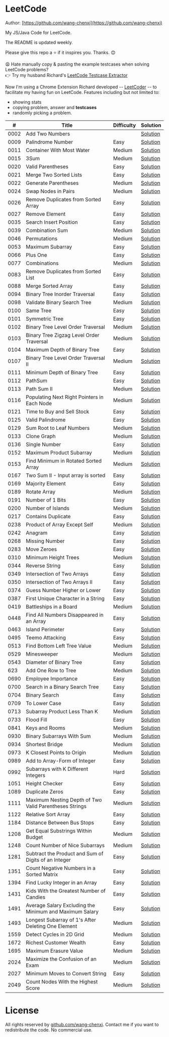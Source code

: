 # LeetCode

Author: [https://github.com/wang-chenxi](https://github.com/wang-chenxi)

My JS/Java Code for LeetCode.

The README is updated weekly. 

Please give this repo a :star: if it inspires you. Thanks. :blush:

😩 Hate manually copy & pasting the example testcases when solving LeetCode problems?  
👉 Try my husband Richard's [LeetCode Testcase Extractor](https://liuzhenglai.com/post/5e6f2551e9a0d01760b274d8)

Now I'm using a Chrome Extension Richard developed -- [LeetCoder](https://chrome.google.com/webstore/detail/gkmoalkjclphfhgnhdlilebaolpdkgpf) -- to facilitate my having fun on LeetCode. Features including but not limited to:
* showing stats
* copying problem, answer and **testcases**
* randomly picking a problem.

\# | Title | Difficulty | Solution
---|---|---|---
0002 | Add Two Numbers |  | [Solution](leetcode/0002.%20Add%20Two%20Numbers)
0009 | Palindrome Number | Easy | [Solution](leetcode/0009.%20Palindrome%20Number)
0011 | Container With Most Water | Medium | [Solution](leetcode/0011.%20Container%20With%20Most%20Water)
0015 | 3Sum | Medium | [Solution](leetcode/0015.%203Sum)
0020 | Valid Parentheses | Easy | [Solution](leetcode/0020.%20Valid%20Parentheses)
0021 | Merge Two Sorted Lists | Easy | [Solution](leetcode/0021.%20Merge%20Two%20Sorted%20Lists)
0022 | Generate Parentheses | Medium | [Solution](leetcode/0022.%20Generate%20Parentheses)
0024 | Swap Nodes in Pairs | Medium | [Solution](leetcode/0024.%20Swap%20Nodes%20in%20Pairs)
0026 | Remove Duplicates from Sorted Array | Easy | [Solution](leetcode/0026.%20Remove%20Duplicates%20from%20Sorted%20Array)
0027 | Remove Element | Easy | [Solution](leetcode/0027.%20Remove%20Element)
0035 | Search Insert Position | Easy | [Solution](leetcode/0035.%20Search%20Insert%20Position)
0039 | Combination Sum | Medium | [Solution](leetcode/0039.%20Combination%20Sum)
0046 | Permutations | Medium | [Solution](leetcode/0046.%20Permutations)
0053 | Maximum Subarray | Easy | [Solution](leetcode/0053.%20Maximum%20Subarray)
0066 | Plus One | Easy | [Solution](leetcode/0066.%20Plus%20One)
0077 | Combinations | Medium | [Solution](leetcode/0077.%20Combinations)
0083 | Remove Duplicates from Sorted List | Easy | [Solution](leetcode/0083.%20Remove%20Duplicates%20from%20Sorted%20List)
0088 | Merge Sorted Array | Easy | [Solution](leetcode/0088.%20Merge%20Sorted%20Array)
0094 | Binary Tree Inorder Traversal | Easy | [Solution](leetcode/0094.%20Binary%20Tree%20Inorder%20Traversal)
0098 | Validate Binary Search Tree | Medium | [Solution](leetcode/0098.%20Validate%20Binary%20Search%20Tree)
0100 | Same Tree | Easy | [Solution](leetcode/0100.%20Same%20Tree)
0101 | Symmetric Tree | Easy | [Solution](leetcode/0101.%20Symmetric%20Tree)
0102 | Binary Tree Level Order Traversal | Medium | [Solution](leetcode/0102.%20Binary%20Tree%20Level%20Order%20Traversal)
0103 | Binary Tree Zigzag Level Order Traversal | Medium | [Solution](leetcode/0103.%20Binary%20Tree%20Zigzag%20Level%20Order%20Traversal)
0104 | Maximum Depth of Binary Tree | Easy | [Solution](leetcode/0104.%20Maximum%20Depth%20of%20Binary%20Tree)
0107 | Binary Tree Level Order Traversal II | Medium | [Solution](leetcode/0107.%20Binary%20Tree%20Level%20Order%20Traversal%20II)
0111 | Minimum Depth of Binary Tree | Easy | [Solution](leetcode/0111.%20Minimum%20Depth%20of%20Binary%20Tree)
0112 | PathSum | Easy | [Solution](leetcode/0112.%20PathSum)
0113 | Path Sum II | Medium | [Solution](leetcode/0113.%20Path%20Sum%20II)
0116 | Populating Next Right Pointers in Each Node | Medium | [Solution](leetcode/0116.%20Populating%20Next%20Right%20Pointers%20in%20Each%20Node)
0121 | Time to Buy and Sell Stock | Easy | [Solution](leetcode/0121.Best%20Time%20to%20Buy%20and%20Sell%20Stock)
0125 | Valid Palindrome | Easy | [Solution](leetcode/0125.%20Valid%20Palindrome)
0129 | Sum Root to Leaf Numbers | Medium | [Solution](leetcode/0129.%20Sum%20Root%20to%20Leaf%20Numbers)
0133 | Clone Graph | Medium | [Solution](leetcode/0133.%20Clone%20Graph)
0136 | Single Number | Easy | [Solution](leetcode/0136.%20Single%20Number)
0152 | Maximum Product Subarray | Medium | [Solution](leetcode/0152.%20Maximum%20Product%20Subarray)
0153 | Find Minimum in Rotated Sorted Array | Medium | [Solution](leetcode/0153.%20Find%20Minimum%20in%20Rotated%20Sorted%20Array)
0167 | Two Sum II - Input array is sorted | Easy | [Solution](leetcode/0167.%20Two%20Sum%20II%20-%20Input%20array%20is%20sorted)
0169 | Majority Element | Easy | [Solution](leetcode/0169.%20Majority%20Element)
0189 | Rotate Array | Medium | [Solution](leetcode/0189.%20Rotate%20Array)
0191 | Number of 1 Bits | Easy | [Solution](leetcode/0191.%20Number%20of%201%20Bits)
0200 | Number of Islands | Medium | [Solution](leetcode/0200.%20Number%20of%20Islands)
0217 | Contains Duplicate | Easy | [Solution](leetcode/0217.%20Contains%20Duplicate)
0238 | Product of Array Except Self | Medium | [Solution](leetcode/0238.%20Product%20of%20Array%20Except%20Self)
0242 | Anagram | Easy | [Solution](leetcode/0242.Valid%20Anagram)
0268 | Missing Number | Easy | [Solution](leetcode/0268.%20Missing%20Number)
0283 | Move Zeroes | Easy | [Solution](leetcode/0283.%20Move%20Zeroes)
0310 | Minimum Height Trees | Medium | [Solution](leetcode/0310.%20Minimum%20Height%20Trees)
0344 | Reverse String | Easy | [Solution](leetcode/0344.%20Reverse%20String)
0349 | Intersection of Two Arrays | Easy | [Solution](leetcode/0349.%20Intersection%20of%20Two%20Arrays)
0350 | Intersection of Two Arrays II | Easy | [Solution](leetcode/0350.%20Intersection%20of%20Two%20Arrays%20II)
0374 | Guess Number Higher or Lower | Easy | [Solution](leetcode/0374.%20Guess%20Number%20Higher%20or%20Lower)
0387 | First Unique Character in a String | Easy | [Solution](leetcode/0387.%20First%20Unique%20Character%20in%20a%20String)
0419 | Battleships in a Board | Medium | [Solution](leetcode/0419.%20Battleships%20in%20a%20Board)
0448 | Find All Numbers Disappeared in an Array | Easy | [Solution](leetcode/0448.%20Find%20All%20Numbers%20Disappeared%20in%20an%20Array)
0463 | Island Perimeter | Easy | [Solution](leetcode/0463.%20Island%20Perimeter)
0495 | Teemo Attacking | Easy | [Solution](leetcode/0495.%20Teemo%20Attacking)
0513 | Find Bottom Left Tree Value | Medium | [Solution](leetcode/0513.%20Find%20Bottom%20Left%20Tree%20Value)
0529 | Minesweeper | Medium | [Solution](leetcode/0529.%20Minesweeper)
0543 | Diameter of Binary Tree | Easy | [Solution](leetcode/0543.%20Diameter%20of%20Binary%20Tree)
623 | Add One Row to Tree | Medium | [Solution](leetcode/623.%20Add%20One%20Row%20to%20Tree)
0690 | Employee Importance | Easy | [Solution](leetcode/0690.%20Employee%20Importance)
0700 | Search in a Binary Search Tree | Easy | [Solution](leetcode/0700.%20Search%20in%20a%20Binary%20Search%20Tree)
0704 | Binary Search | Easy | [Solution](leetcode/0704.%20Binary%20Search)
0709 | To Lower Case | Easy | [Solution](leetcode/0709.%20To%20Lower%20Case)
0713 | Subarray Product Less Than K | Medium | [Solution](leetcode/0713.%20Subarray%20Product%20Less%20Than%20K)
0733 | Flood Fill | Easy | [Solution](leetcode/0733.%20Flood%20Fill)
0841 | Keys and Rooms | Medium | [Solution](leetcode/0841.%20Keys%20and%20Rooms)
0930 | Binary Subarrays With Sum | Medium | [Solution](leetcode/0930.%20Binary%20Subarrays%20With%20Sum)
0934 | Shortest Bridge | Medium | [Solution](leetcode/0934.%20Shortest%20Bridge)
0973 | K Closest Points to Origin | Medium | [Solution](leetcode/0973.%20K%20Closest%20Points%20to%20Origin)
0989 | Add to Array-Form of Integer | Easy | [Solution](leetcode/0989.%20Add%20to%20Array-Form%20of%20Integer)
0992 | Subarrays with K Different Integers | Hard | [Solution](leetcode/0992.%20Subarrays%20with%20K%20Different%20Integers)
1051 | Height Checker | Easy | [Solution](leetcode/1051.%20Height%20Checker)
1089 | Duplicate Zeros | Easy | [Solution](leetcode/1089.%20Duplicate%20Zeros)
1111 | Maximum Nesting Depth of Two Valid Parentheses Strings | Medium | [Solution](leetcode/1111.%20Maximum%20Nesting%20Depth%20of%20Two%20Valid%20Parentheses%20Strings)
1122 | Relative Sort Array | Easy | [Solution](leetcode/1122.%20Relative%20Sort%20Array)
1184 | Distance Between Bus Stops | Easy | [Solution](leetcode/1184.%20Distance%20Between%20Bus%20Stops)
1208 | Get Equal Substrings Within Budget | Medium | [Solution](leetcode/1208.%20Get%20Equal%20Substrings%20Within%20Budget)
1248 | Count Number of Nice Subarrays | Medium | [Solution](leetcode/1248.%20Count%20Number%20of%20Nice%20Subarrays)
1281 | Subtract the Product and Sum of Digits of an Integer | Easy | [Solution](leetcode/1281.%20Subtract%20the%20Product%20and%20Sum%20of%20Digits%20of%20an%20Integer)
1351 | Count Negative Numbers in a Sorted Matrix | Easy | [Solution](leetcode/1351.%20Count%20Negative%20Numbers%20in%20a%20Sorted%20Matrix)
1394 | Find Lucky Integer in an Array | Easy | [Solution](leetcode/1394.%20Find%20Lucky%20Integer%20in%20an%20Array)
1431 | Kids With the Greatest Number of Candies | Easy | [Solution](leetcode/1431.%20Kids%20With%20the%20Greatest%20Number%20of%20Candies)
1491 | Average Salary Excluding the Minimum and Maximum Salary | Easy | [Solution](leetcode/1491.%20Average%20Salary%20Excluding%20the%20Minimum%20and%20Maximum%20Salary)
1493 | Longest Subarray of 1's After Deleting One Element | Medium | [Solution](leetcode/1493.%20Longest%20Subarray%20of%201%27s%20After%20Deleting%20One%20Element)
1559 | Detect Cycles in 2D Grid | Medium | [Solution](leetcode/1559.%20Detect%20Cycles%20in%202D%20Grid)
1672 | Richest Customer Wealth | Easy | [Solution](leetcode/1672.%20Richest%20Customer%20Wealth)
1695 | Maximum Erasure Value | Medium | [Solution](leetcode/1695.%20Maximum%20Erasure%20Value)
2024 | Maximize the Confusion of an Exam | Medium | [Solution](leetcode/2024.%20Maximize%20the%20Confusion%20of%20an%20Exam)
2027 | Minimum Moves to Convert String | Easy | [Solution](leetcode/2027.%20Minimum%20Moves%20to%20Convert%20String)
2049 | Count Nodes With the Highest Score | Medium | [Solution](leetcode/2049.%20Count%20Nodes%20With%20the%20Highest%20Score)

# License

All rights reserved by [github.com/wang-chenxi](https://github.com/wang-chenxi). Contact me if you want to redistribute the code. No commercial use.

